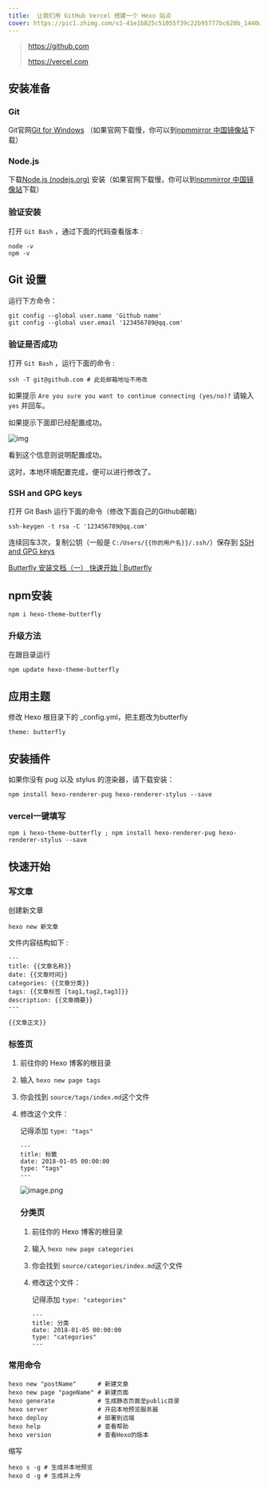 ```yaml
---
title:  让我们用 GitHub Vercel 搭建一个 Hexo 站点
cover: https://pic1.zhimg.com/v2-41e1b825c51055f39c22b95777bc620b_1440w.jpg?source=172ae18b
---
```

> https://github.com
>
> https://vercel.com

## 安装准备

### Git

Git官网[Git for Windows](https://gitforwindows.org/) （如果官网下载慢，你可以到[npmmirror 中国镜像站](https://npmmirror.com/)下载）

### Node.js

下载[Node.js (nodejs.org)](https://nodejs.org/en/) 安装（如果官网下载慢，你可以到[npmmirror 中国镜像站](https://npmmirror.com/)下载）

### 验证安装

打开 `Git Bash` ，通过下面的代码查看版本 :

```
node -v
npm -v
```

## Git 设置

运行下方命令：

```
git config --global user.name 'Github name'
git config --global user.email '123456789@qq.com'
```


### 验证是否成功

打开 `Git Bash` ，运行下面的命令 :

```
ssh -T git@github.com # 此处邮箱地址不用改
```

如果提示 `Are you sure you want to continue connecting (yes/no)?` 请输入 `yes` 并回车。

如果提示下面即已经配置成功。

![img](http://tuchuang-10g.dongxiquan.cn/202209271143712.png)

看到这个信息则说明配置成功。

这时，本地环境配置完成，便可以进行修改了。

### SSH and GPG keys

打开 Git Bash 运行下面的命令（修改下面自己的Github邮箱）

```
ssh-keygen -t rsa -C '123456789@qq.com'
```

连续回车3次，复制公钥（一般是 `C:/Users/{{你的用户名}}/.ssh/`）保存到 [SSH and GPG keys](https://github.com/settings/keys)

[Butterfly 安装文档（一） 快速开始 | Butterfly](https://butterfly.js.org/posts/21cfbf15/)

## npm安装

```
npm i hexo-theme-butterfly
```

### 升级方法

在跟目录运行

```
npm update hexo-theme-butterfly
```

## 应用主题

修改 Hexo 根目录下的 _config.yml，把主题改为butterfly

```
theme: butterfly
```

## 安装插件

如果你没有 pug 以及 stylus 的渲染器，请下载安装：

```
npm install hexo-renderer-pug hexo-renderer-stylus --save
```

### vercel一键填写

```
npm i hexo-theme-butterfly ; npm install hexo-renderer-pug hexo-renderer-stylus --save
```

## 快速开始

### 写文章

创建新文章

```
hexo new 新文章
```

文件内容结构如下 :

```
---
title: {{文章名称}}
date: {{文章时间}}
categories: {{文章分类}}
tags: {{文章标签 [tag1,tag2,tag3]}}
description: {{文章摘要}}
---

{{文章正文}}
```

### 标签页

1. 前往你的 Hexo 博客的根目录
2. 输入 `hexo new page tags`
3. 你会找到 `source/tags/index.md`这个文件
4. 修改这个文件：

   记得添加 `type: "tags"`

   ```
   ---
   title: 标籤
   date: 2018-01-05 00:00:00
   type: "tags"
   ---

   ```

   ![image.png](https://api.onedrive.com/v1.0/shares/s!AsXA7AXl0Opo2UhLxYvOo3oFo0k-/root/content)

   ### 分类页


   1. 前往你的 Hexo 博客的根目录
   2. 输入 `hexo new page categories`
   3. 你会找到 `source/categories/index.md`这个文件
   4. 修改这个文件：

      记得添加 `type: "categories"`

      ```
      ---
      title: 分类
      date: 2018-01-05 00:00:00
      type: "categories"
      ---
      ```

### 常用命令

```
hexo new "postName"      # 新建文章
hexo new page "pageName" # 新建页面
hexo generate            # 生成静态页面至public目录
hexo server              # 开启本地预览服务器
hexo deploy              # 部署到远端
hexo help                # 查看帮助
hexo version             # 查看Hexo的版本
```

缩写

```
hexo s -g # 生成并本地预览
hexo d -g # 生成并上传
```
